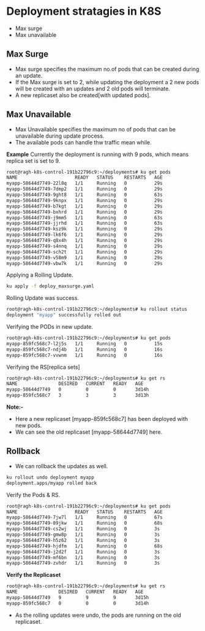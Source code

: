 # Deployment stratagies in K8S
- Max surge
- Max unavailable

## **Max Surge**
- Max surge specifies the maximum no.of pods that can be created during an update.
- If the Max surge is set to 2, while updating the deployment a 2 new pods will be created with an updates and 2 old pods will terminate.
- A new replicaset also be created[with updated pods].

## **Max Unavailable**
- Max Unavailable specifies the maximum no of pods that can be unavailable during update process.
- The available pods can handle thw traffic mean while.

**Example**
Currently the deployment is running with 9 pods, which means replica set is set to 9.
~~~bash
root@ragh-k8s-control-191b22796c9:~/deployments# ku get pods
NAME                     READY   STATUS    RESTARTS   AGE
myapp-58644d7749-22l8q   1/1     Running   0          29s
myapp-58644d7749-7dmp2   1/1     Running   0          29s
myapp-58644d7749-9ght8   1/1     Running   0          63s
myapp-58644d7749-9knpx   1/1     Running   0          29s
myapp-58644d7749-b7kgt   1/1     Running   0          29s
myapp-58644d7749-bxhrd   1/1     Running   0          29s
myapp-58644d7749-j9mm5   1/1     Running   0          63s
myapp-58644d7749-jjrhd   1/1     Running   0          63s
myapp-58644d7749-ksz9k   1/1     Running   0          29s
myapp-58644d7749-lk6f6   1/1     Running   0          29s
myapp-58644d7749-q8x4h   1/1     Running   0          29s
myapp-58644d7749-s4nnq   1/1     Running   0          29s
myapp-58644d7749-sch2t   1/1     Running   0          29s
myapp-58644d7749-v58m9   1/1     Running   0          29s
myapp-58644d7749-vbw7k   1/1     Running   0          29s
~~~
Applying a Rolling Update.
~~~bash
ku apply -f deploy_maxsurge.yaml
~~~
Rolling Update was success.
~~~bash
root@ragh-k8s-control-191b22796c9:~/deployments# ku rollout status                                                                     deployment myapp
deployment "myapp" successfully rolled out
~~~
Verifying the PODs in new update.
~~~bash
root@ragh-k8s-control-191b22796c9:~/deployments# ku get pods                                                                          NAME                     READY   STATUS    RESTARTS   AGE
myapp-859fc568c7-l2j5s   1/1     Running   0          15s
myapp-859fc568c7-ndj4b   1/1     Running   0          16s
myapp-859fc568c7-vvwnm   1/1     Running   0          16s
~~~
Verifying the RS[replica sets]
~~~bash
root@ragh-k8s-control-191b22796c9:~/deployments# ku get rs
NAME               DESIRED   CURRENT   READY   AGE
myapp-58644d7749   0         0         0       3d14h
myapp-859fc568c7   3         3         3       3d13h
~~~
**Note:-**
- Here a new replicaset [myapp-859fc568c7] has been deployed with new pods.
- We can see the old replicaset [myapp-58644d7749] here.

## Rollback
- We can rollback the updates as well.
~~~bash
ku rollout undo deployment myapp
deployment.apps/myapp rolled back
~~~
Verify the Pods & RS.
~~~bash
root@ragh-k8s-control-191b22796c9:~/deployments# ku get pods
NAME                     READY   STATUS    RESTARTS   AGE
myapp-58644d7749-7jw7l   1/1     Running   0          67s
myapp-58644d7749-89jkw   1/1     Running   0          68s
myapp-58644d7749-cs2wj   1/1     Running   0          3s
myapp-58644d7749-gmw8p   1/1     Running   0          3s
myapp-58644d7749-h5z62   1/1     Running   0          3s
myapp-58644d7749-hjdfm   1/1     Running   0          68s
myapp-58644d7749-j2d2f   1/1     Running   0          3s
myapp-58644d7749-mf6bn   1/1     Running   0          3s
myapp-58644d7749-zvhdr   1/1     Running   0          3s
~~~
**Verify the Replicaset**

~~~bash
root@ragh-k8s-control-191b22796c9:~/deployments# ku get rs
NAME               DESIRED   CURRENT   READY   AGE
myapp-58644d7749   9         9         9       3d15h
myapp-859fc568c7   0         0         0       3d14h
~~~
- As the rolling updates were undo, the pods are running on the old replicaset.
